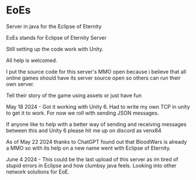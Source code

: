 # EoEs
Server in java for the Eclipse of Eternity

EoEs stands for Eclipse of Eternity Server

Still setting up the code work with Unity.

All help is welcomed.

I put the source code for this server's MMO open because i believe that all online games should have its server source open so others can run their own server.

Tell their story of the game using assets or just have fun

May 18 2024 - Got it working with Unity 6. Had to write my own TCP in unity to get it to work. For now we roll with sending JSON messages.

If anyone like to help with a better way of sending and receiving messages between this and Unity 6 please hit me up on discord as venx84

As of May 22 2024 thanks to ChatGPT found out that BloodWars is already a MMO so with its help on a new name went with Eclipse of Eternity.

June 4 2024 - This could be the last upload of this server as im tired of stupid errors in Eclipse and how clumbsy java feels.
Looking into other network solutions for EoE.
